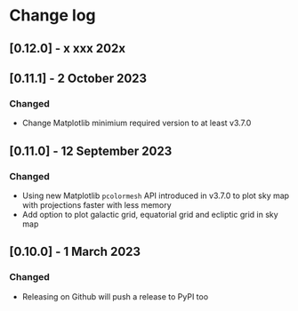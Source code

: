 # Change log

## [0.12.0] - x xxx 202x


## [0.11.1] - 2 October 2023
### Changed
- Change Matplotlib minimium required version to at least v3.7.0

## [0.11.0] - 12 September 2023
### Changed
- Using new Matplotlib `pcolormesh` API introduced in v3.7.0 to plot sky map with projections faster with less memory
- Add option to plot galactic grid, equatorial grid and ecliptic grid in sky map

## [0.10.0] - 1 March 2023
### Changed
- Releasing on Github will push a release to PyPI too
